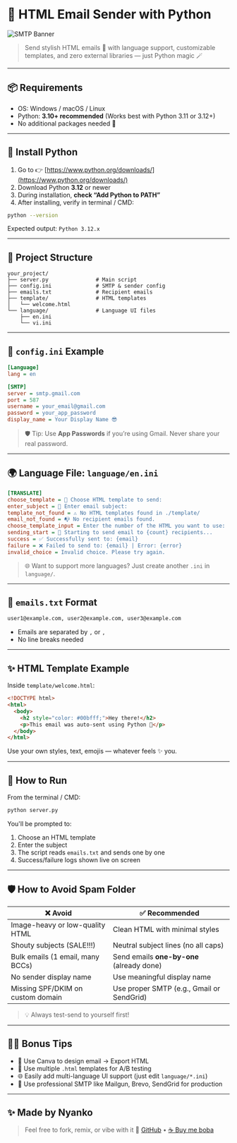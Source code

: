 # 💌 HTML Email Sender with Python

![SMTP Banner](https://media.giphy.com/media/l0MYt5jPR6QX5pnqM/giphy.gif)

> Send stylish HTML emails 📧 with language support, customizable templates, and zero external libraries — just Python magic 🪄

---

## 📦 Requirements

* OS: Windows / macOS / Linux
* Python: **3.10+ recommended** (Works best with Python 3.11 or 3.12+)
* No additional packages needed 🎉

---

## 🐍 Install Python

1. Go to 👉 [https://www.python.org/downloads/](https://www.python.org/downloads/)
2. Download Python **3.12** or newer
3. During installation, **check “Add Python to PATH”**
4. After installing, verify in terminal / CMD:

```bash
python --version
```

Expected output: `Python 3.12.x`

---

## 📁 Project Structure

```
your_project/
├── server.py               # Main script
├── config.ini              # SMTP & sender config
├── emails.txt              # Recipient emails
├── template/               # HTML templates
│   └── welcome.html
└── language/               # Language UI files
    ├── en.ini
    └── vi.ini
```

---

## 🔧 `config.ini` Example

```ini
[Language]
lang = en

[SMTP]
server = smtp.gmail.com
port = 587
username = your_email@gmail.com
password = your_app_password
display_name = Your Display Name 😎
```

> 🛡 Tip: Use **App Passwords** if you’re using Gmail. Never share your real password.

---

## 🌍 Language File: `language/en.ini`

```ini
[TRANSLATE]
choose_template = 📝 Choose HTML template to send:
enter_subject = 📌 Enter email subject:
template_not_found = ⚠️ No HTML templates found in ./template/
email_not_found = 📭 No recipient emails found.
choose_template_input = Enter the number of the HTML you want to use:
sending_start = 🚀 Starting to send email to {count} recipients...
success = ✅ Successfully sent to: {email}
failure = ❌ Failed to send to: {email} | Error: {error}
invalid_choice = Invalid choice. Please try again.
```

> 🌐 Want to support more languages? Just create another `.ini` in `language/`.

---

## 📧 `emails.txt` Format

```txt
user1@example.com, user2@example.com, user3@example.com
```

* Emails are separated by `,` or `, `
* No line breaks needed

---

## ✨ HTML Template Example

Inside `template/welcome.html`:

```html
<!DOCTYPE html>
<html>
  <body>
    <h2 style="color: #00bfff;">Hey there!</h2>
    <p>This email was auto-sent using Python 🚀</p>
  </body>
</html>
```

Use your own styles, text, emojis — whatever feels ✨ you.

---

## 🚀 How to Run

From the terminal / CMD:

```bash
python server.py
```

You'll be prompted to:

1. Choose an HTML template
2. Enter the subject
3. The script reads `emails.txt` and sends one by one
4. Success/failure logs shown live on screen

---

## 🛡 How to Avoid Spam Folder

| ❌ Avoid                           | ✅ Recommended                             |
| --------------------------------- | ----------------------------------------- |
| Image-heavy or low-quality HTML   | Clean HTML with minimal styles            |
| Shouty subjects (SALE!!!)         | Neutral subject lines (no all caps)       |
| Bulk emails (1 email, many BCCs)  | Send emails **one-by-one** (already done) |
| No sender display name            | Use meaningful display name               |
| Missing SPF/DKIM on custom domain | Use proper SMTP (e.g., Gmail or SendGrid) |

> 💡 Always test-send to yourself first!

---

## 🧙‍♀️ Bonus Tips

* 👀 Use Canva to design email → Export HTML
* 🧪 Use multiple `.html` templates for A/B testing
* 🌐 Easily add multi-language UI support (just edit `language/*.ini`)
* 💼 Use professional SMTP like Mailgun, Brevo, SendGrid for production

---

## ✨ Made by Nyanko

> Feel free to fork, remix, or vibe with it 🚀
> [GitHub](https://github.com/Nyakkon) • [☕ Buy me boba](https://fe.wibu.me//img/QR.png)

